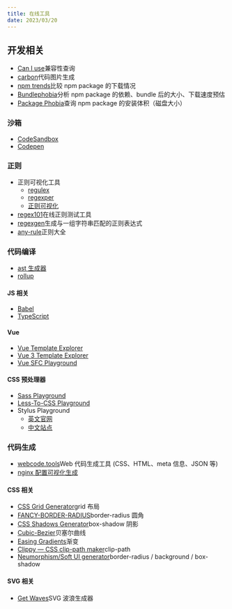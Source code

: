 ```yaml
---
title: 在线工具
date: 2023/03/20
---
```


## 开发相关
* [Can I use](https://caniuse.com)兼容性查询
* [carbon](https://carbon.now.sh)代码图片生成
* [npm trends](https://www.npmtrends.com/)比较 npm package 的下载情况
* [Bundlephobia](https://bundlephobia.com/)分析 npm package 的依赖、bundle 后的大小、下载速度预估
* [Package Phobia](https://packagephobia.com/)查询 npm package 的安装体积（磁盘大小）

### 沙箱
* [CodeSandbox](https://codesandbox.io/)
* [Codepen](https://codepen.io)

### 正则
* 正则可视化工具
  * [regulex](https://jex.im/regulex)
  * [regexper](https://regexper.com)
  * [正则可视化](https://wangwl.net/r/vr)
* [regex101](https://regex101.com)在线正则测试工具
* [regexgen](https://npm.runkit.com/regexgen)生成与一组字符串匹配的正则表达式
* [any-rule](https://any86.github.io/any-rule)正则大全

### 代码编译
* [ast 生成器](https://astexplorer.net)
* [rollup](http://rollupjs.org/repl)
#### JS 相关
* [Babel](https://www.babeljs.cn/repl)
* [TypeScript](https://www.typescriptlang.org/play)
#### Vue
* [Vue Template Explorer](https://template-explorer.vuejs.org/)
* [Vue 3 Template Explorer](https://vue-next-template-explorer.netlify.app/)
* [Vue SFC Playground](https://sfc.vuejs.org/)
#### CSS 预处理器
* [Sass Playground](https://www.sassmeister.com)
* [Less-To-CSS Playground](https://lesscss.org/less-preview)
* Stylus Playground
  * [英文官网](https://stylus-lang.com/try.html)
  * [中文站点](https://www.stylus-lang.cn/try.html)
### 代码生成
* [webcode.tools](https://webcode.tools)Web 代码生成工具 (CSS、HTML、meta 信息、JSON 等)
* [nginx 配置可视化生成](https://do.co/nginxconfig)
#### CSS 相关
* [CSS Grid Generator](https://cssgrid-generator.netlify.app)grid 布局
* [FANCY-BORDER-RADIUS](https://9elements.github.io/fancy-border-radius)border-radius 圆角
* [CSS Shadows Generator](https://shadows.brumm.af)box-shadow 阴影
* [Cubic-Bezier](https://cubic-bezier.com)贝塞尔曲线
* [Easing Gradients](https://larsenwork.com/easing-gradients)渐变
* [Clippy — CSS clip-path maker](https://bennettfeely.com/clippy)clip-path
* [Neumorphism/Soft UI generator](https://neumorphism.io)border-radius / background / box-shadow
#### SVG 相关
* [Get Waves](https://getwaves.io)SVG 波浪生成器